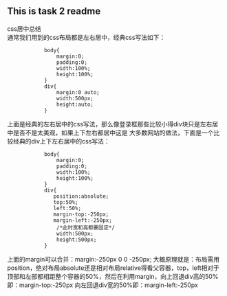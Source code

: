 ## This is task 2 readme 
css居中总结    
通常我们用到的css布局都是左右居中，经典css写法如下：

				body{  
				    margin:0;  
				    padding:0;  
				    width:100%;  
				    height:100%;  
				}  
				div{  
				    margin:0 auto;  
				    width:500px;  
				    height:auto;  
				}  
上面是经典的左右居中的css写法，那么像登录框那些比较小得div块只是左右居中是否不是太美观，如果上下左右都居中这是
大多数网站的做法，下面是一个比较经典的div上下左右居中的css写法：

				body{  
				    margin:0;  
				    padding:0;  
				    width:100%;  
				    height:100%;  
				}  
				div{  
				   position:absolute;  
				   top:50%;  
				   left:50%;  
				   margin-top:-250px;  
				   margin-left:-250px;  
				    /*此时宽和高都要固定*/  
				    width:500px;  
				    height:500px;  
				}  

上面的margin可以合并：margin:-250px 0 0 -250px;
大概原理就是：布局需用position，绝对布局absolute还是相对布局relative得看父容器，top，left相对于顶部和左部都相距整个容器的50%，然后在利用margin，向上回退div高的50%即：margin-top:-250px
向左回退div宽的50%即：margin-left:-250px 
